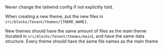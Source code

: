 Never change the tailwind config if not explicitly told.

When creating a new theme, put the new files in `src/blocks/Tenant/themes/{THEME_NAME}`.

New themes should have the same amount of files as the main theme (located in `src/blocks/Tenant/themes/main`), and have the same data structure. Every theme should have the same file names as the main theme